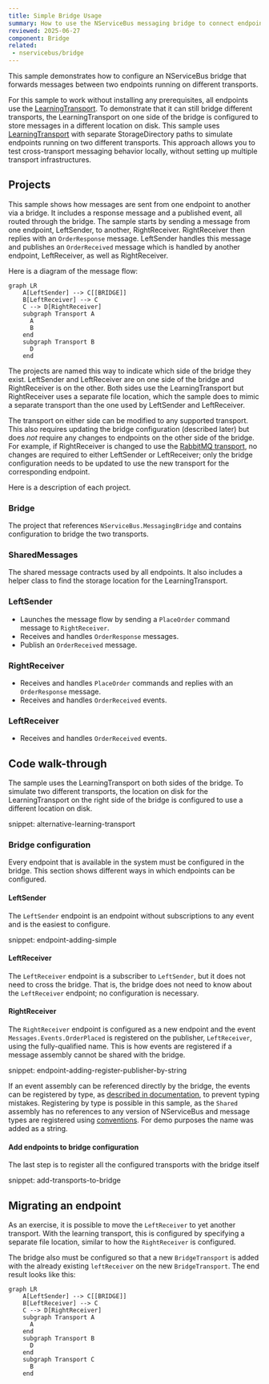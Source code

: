 ```yaml
---
title: Simple Bridge Usage
summary: How to use the NServiceBus messaging bridge to connect endpoints on different transports
reviewed: 2025-06-27
component: Bridge
related:
 - nservicebus/bridge
---
```


This sample demonstrates how to configure an NServiceBus bridge that forwards messages between two endpoints running on different transports.

For this sample to work without installing any prerequisites, all endpoints use the [LearningTransport](/transports/learning/). To demonstrate that it can still bridge different transports, the LearningTransport on one side of the bridge is configured to store messages in a different location on disk.
This sample uses [LearningTransport](/transports/learning/) with separate StorageDirectory paths to simulate endpoints running on two different transports. This approach allows you to test cross-transport messaging behavior locally, without setting up multiple transport infrastructures.

## Projects

This sample shows how messages are sent from one endpoint to another via a bridge. It includes a response message and a published event, all routed through the bridge. The sample starts by sending a message from one endpoint, LeftSender, to another, RightReceiver. RightReceiver then replies with an `OrderResponse` message. LeftSender handles this message and publishes an `OrderReceived` message which is handled by another endpoint, LeftReceiver, as well as RightReceiver.

Here is a diagram of the message flow:

```mermaid
graph LR
    A[LeftSender] --> C[[BRIDGE]]
    B[LeftReceiver] --> C
    C --> D[RightReceiver]
    subgraph Transport A
      A
      B
    end
    subgraph Transport B
      D
    end
```

The projects are named this way to indicate which side of the bridge they exist. LeftSender and LeftReceiver are on one side of the bridge and RightReceiver is on the other. Both sides use the LearningTransport but RightReceiver uses a separate file location, which the sample does to mimic a separate transport than the one used by LeftSender and LeftReceiver.

The transport on either side can be modified to any supported transport. This also requires updating the bridge configuration (described later) but does _not_ require any changes to endpoints on the other side of the bridge. For example, if RightReceiver is changed to use the [RabbitMQ transport](/transports/rabbitmq/), no changes are required to either LeftSender or LeftReceiver; only the bridge configuration needs to be updated to use the new transport for the corresponding endpoint.

Here is a description of each project.

### Bridge

The project that references `NServiceBus.MessagingBridge` and contains configuration to bridge the two transports.

### SharedMessages

The shared message contracts used by all endpoints. It also includes a helper class to find the storage location for the LearningTransport.

### LeftSender

* Launches the message flow by sending a `PlaceOrder` command message to `RightReceiver`.
* Receives and handles `OrderResponse` messages.
* Publish an `OrderReceived`  message.

### RightReceiver

* Receives and handles `PlaceOrder` commands and replies with an `OrderResponse` message.
* Receives and handles `OrderReceived` events.

### LeftReceiver

* Receives and handles `OrderReceived` events.

## Code walk-through

The sample uses the LearningTransport on both sides of the bridge. To simulate two different transports, the location on disk for the LearningTransport on the right side of the bridge is configured to use a different location on disk.

snippet: alternative-learning-transport

### Bridge configuration

Every endpoint that is available in the system must be configured in the bridge. This section shows different ways in which endpoints can be configured.

#### LeftSender

The `LeftSender` endpoint is an endpoint without subscriptions to any event and is the easiest to configure.

snippet: endpoint-adding-simple

#### LeftReceiver

The `LeftReceiver` endpoint is a subscriber to `LeftSender`, but it does not need to cross the bridge. That is, the bridge does not need to know about the `LeftReceiver` endpoint; no configuration is necessary.

#### RightReceiver

The `RightReceiver` endpoint is configured as a new endpoint and the event `Messages.Events.OrderPlaced` is registered on the publisher, `LeftReceiver`, using the fully-qualified name. This is how events are registered if a message assembly cannot be shared with the bridge.

snippet: endpoint-adding-register-publisher-by-string

If an event assembly can be referenced directly by the bridge, the events can be registered by type, as [described in documentation](/nservicebus/bridge/configuration.md#registering-publishers), to prevent typing mistakes. Registering by type is possible in this sample, as the `Shared` assembly has no references to any version of NServiceBus and message types are registered using [conventions](/nservicebus/messaging/conventions.md). For demo purposes the name was added as a string.

#### Add endpoints to bridge configuration

The last step is to register all the configured transports with the bridge itself

snippet: add-transports-to-bridge

## Migrating an endpoint

As an exercise, it is possible to move the `LeftReceiver` to yet another transport. With the learning transport, this is configured by specifying a separate file location, similar to how the `RightReceiver` is configured.

The bridge also must be configured so that a new `BridgeTransport` is added with the already existing `leftReceiver` on the new `BridgeTransport`. The end result looks like this:

```mermaid
graph LR
    A[LeftSender] --> C[[BRIDGE]]
    B[LeftReceiver] --> C
    C --> D[RightReceiver]
    subgraph Transport A
      A
    end
    subgraph Transport B
      D
    end
    subgraph Transport C
      B
    end
```
